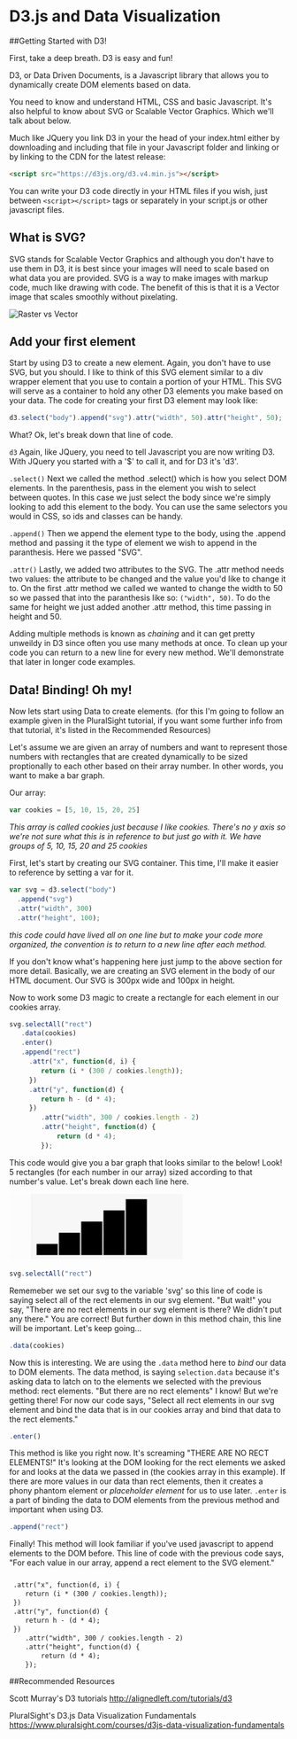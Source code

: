 
# D3.js and Data Visualization

##Getting Started with D3!

First, take a deep breath. D3 is easy and fun!

D3, or Data Driven Documents, is a Javascript library that allows you to dynamically create DOM elements based on data. 

You need to know and understand HTML, CSS and basic Javascript. It's also helpful to know about SVG or Scalable Vector Graphics. Which we'll talk about below.

Much like JQuery you link D3 in your the head of your index.html either by downloading and including that file in your Javascript folder and linking or by linking to the CDN for the latest release:

```html
<script src="https://d3js.org/d3.v4.min.js"></script>
```

You can write your D3 code directly in your HTML files if you wish, just between ```<script></script>```
tags or separately in your script.js or other javascript files.  

## What is SVG?

SVG stands for Scalable Vector Graphics and although you don't have to use them in D3, it is best since your images will need to scale based on what data you are provided. SVG is a way to make images with markup code, much like drawing with code. The benefit of this is that it is a Vector image that scales smoothly without pixelating.

![Raster vs Vector](https://static1.squarespace.com/static/568f0d90841abaff89049937/t/57264b05e321405ebae4e60f/1462127435744/Raster+vs.+Vector+File+Example)

## Add your first element

Start by using D3 to create a new element. Again, you don't have to use SVG, but you should. I like to think of this SVG element similar to a div wrapper element that you use to contain a portion of your HTML. This SVG will serve as a container to hold any other D3 elements you make based on your data. The code for creating your first D3 element may look like:

```javascript
d3.select("body").append("svg").attr("width", 50).attr("height", 50);
```
What? Ok, let's break down that line of code. 

```d3``` Again, like JQuery, you need to tell Javascript you are now writing D3. With JQuery you started with a '$' to call it, and for D3 it's 'd3'.

```.select()``` Next we called the method .select() which is how you select DOM elements. In the parenthesis, pass in the element you wish to select between quotes. In this case we just select the body since we're simply looking to add this element to the body. You can use the same selectors you would in CSS, so ids and classes can be handy.

```.append()``` Then we append the element type to the body, using the .append method and passing it the type of element we wish to append in the paranthesis. Here we passed "SVG".

```.attr()``` Lastly, we added two attributes to the SVG. The .attr method needs two values: the attribute to be changed and the value you'd like to change it to. On the first .attr method we called we wanted to change the width to 50 so we passed that into the paranthesis like so: ```("width", 50)```. To do the same for height we just added another .attr method, this time passing in height and 50. 

Adding multiple methods is known as *chaining* and it can get pretty unweildy in D3 since often you use many methods at once. To clean up your code you can return to a new line for every new method. We'll demonstrate that later in longer code examples.  

## Data! Binding! Oh my!

Now lets start using Data to create elements. (for this I'm going to follow an example given in the PluralSight tutorial, if you want some further info from that tutorial, it's listed in the Recommended Resources)

Let's assume we are given an array of numbers and want to represent those numbers with rectangles that are created dynamically to be sized proptionally to each other based on their array number. In other words, you want to make a bar graph. 

Our array:
```javascript
var cookies = [5, 10, 15, 20, 25]
```
*This array is called cookies just because I like cookies. There's no y axis so we're not sure what this is in reference to but just go with it. We have groups of 5, 10, 15, 20 and 25 cookies*

First, let's start by creating our SVG container. This time, I'll make it easier to reference by setting a var for it. 

```javascript
var svg = d3.select("body")
  .append("svg")
  .attr("width", 300)
  .attr("height", 100);
```
*this code could have lived all on one line but to make your code more organized, the convention is to return to a new line after each method.*

If you don't know what's happening here just jump to the above section for more detail. Basically, we are creating an SVG element in the body of our HTML document. Our SVG is 300px wide and 100px in height.

Now to work some D3 magic to create a rectangle for each element in our cookies array.

```javascript
svg.selectAll("rect")
   .data(cookies)
   .enter()
   .append("rect")
     .attr("x", function(d, i) {
        return (i * (300 / cookies.length));
     })
     .attr("y", function(d) {
        return h - (d * 4);
     })
        .attr("width", 300 / cookies.length - 2)
        .attr("height", function(d) {
            return (d * 4);
        });
```
This code would give you a bar graph that looks similar to the below! Look! 5 rectangles (for each number in our array) sized according to that number's value. Let's break down each line here. 

![Bar Graph!](./bargraph.png)

```javascript
svg.selectAll("rect")
```

Rememeber we set our svg to the variable 'svg' so this line of code is saying select all of the rect elements in our svg element. "But wait!" you say, "There are no rect elements in our svg element is there? We didn't put any there." You are correct! But further down in this method chain, this line will be important. Let's keep going...

```javascript 
.data(cookies)
```

Now this is interesting. We are using the ```.data``` method here to *bind* our data to DOM elements. The data method, is saying ```selection.data``` because it's asking data to latch on to the elements we selected with the previous method: rect elements. "But there are no rect elements" I know! But we're getting there! For now our code says, "Select all rect elements in our svg element and bind the data that is in our cookies array and bind that data to the rect elements."

```javascript
.enter()
```

This method is like you right now. It's screaming "THERE ARE NO RECT ELEMENTS!" It's looking at the DOM looking for the rect elements we asked for and looks at the data we passed in (the cookies array in this example). If there are more values in our data than rect elements, then it creates a phony phantom element or *placeholder element* for us to use later. ```.enter``` is a part of binding the data to DOM elements from the previous method and important when using D3.

```javascript
.append("rect")
```

Finally! This method will look familiar if you've used javascript to append elements to the DOM before. This line of code with the previous code says, "For each value in our array, append a rect element to the SVG element."

###
     .attr("x", function(d, i) {
        return (i * (300 / cookies.length));
     })
     .attr("y", function(d) {
        return h - (d * 4);
     })
        .attr("width", 300 / cookies.length - 2)
        .attr("height", function(d) {
            return (d * 4);
        });




##Recommended Resources

Scott Murray's D3 tutorials
<http://alignedleft.com/tutorials/d3>

PluralSight's D3.js Data Visualization Fundamentals
<https://www.pluralsight.com/courses/d3js-data-visualization-fundamentals>

